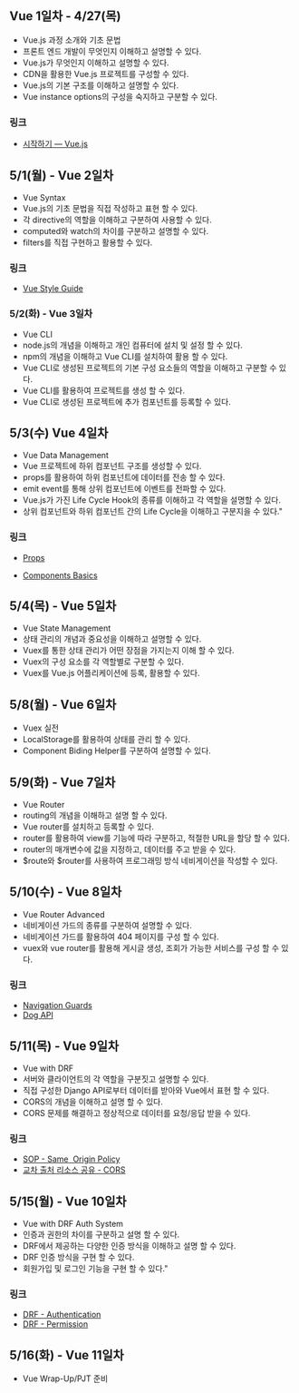 ## Vue 1일차 - 4/27(목)

- Vue.js 과정 소개와 기초 문법    
- 프론트 엔드 개발이 무엇인지 이해하고 설명할 수 있다.
- Vue.js가 무엇인지 이해하고 설명할 수 있다.
- CDN을 활용한 Vue.js 프로젝트를 구성할 수 있다.
- Vue.js의 기본 구조를 이해하고 설명할 수 있다.
- Vue instance options의 구성을 숙지하고 구분할 수 있다.

### 링크

- [시작하기 — Vue.js](https://v2.ko.vuejs.org/v2/guide)

## 5/1(월) - Vue 2일차

- Vue Syntax    
- Vue.js의 기초 문법을 직접 작성하고 표현 할 수 있다.
- 각 directive의 역할을 이해하고 구분하여 사용할 수 있다.
- computed와 watch의 차이를 구분하고 설명할 수 있다.
- filters를 직접 구현하고 활용할 수 있다.

### 링크

- [Vue Style Guide](https://v2.vuejs.org/v2/style-guide/)

### 5/2(화) - Vue 3일차

- Vue CLI    
- node.js의 개념을 이해하고 개인 컴퓨터에 설치 및 설정 할 수 있다.
- npm의 개념을 이해하고 Vue CLI를 설치하여 활용 할 수 있다.
- Vue CLI로 생성된 프로젝트의 기본 구성 요소들의 역할을 이해하고 구분할 수 있다.
- Vue CLI를 활용하여 프로젝트를 생성 할 수 있다.
- Vue CLI로 생성된 프로젝트에 추가 컴포넌트를 등록할 수 있다.

## 5/3(수)    Vue 4일차

- Vue Data Management    
- Vue 프로젝트에 하위 컴포넌트 구조를 생성할 수 있다.
- props를 활용하여 하위 컴포넌트에 데이터를 전송 할 수 있다.
- emit event를 통해 상위 컴포넌트에 이벤트를 전파할 수 있다.
- Vue.js가 가진 Life Cycle Hook의 종류를 이해하고 각 역할을 설명할 수 있다.
- 상위 컴포넌트와 하위 컴포넌트 간의 Life Cycle을 이해하고 구분지을 수 있다."

### 링크

- [Props](https://v2.vuejs.org/v2/guide/components-props.html#Prop-Validation)

- [Components Basics](https://v2.vuejs.org/v2/guide/components.html#data-Must-Be-a-Function)

## 5/4(목) - Vue 5일차

- Vue State Management    
- 상태 관리의 개념과 중요성을 이해하고 설명할 수 있다.
- Vuex를 통한 상태 관리가 어떤 장점을 가지는지 이해 할 수 있다.
- Vuex의 구성 요소를 각 역할별로 구분할 수 있다. 
- Vuex를 Vue.js 어플리케이션에 등록, 활용할 수 있다.

## 5/8(월) - Vue 6일차

- Vuex 실전    
- LocalStorage를 활용하여 상태를 관리 할 수 있다.
- Component Biding Helper를 구분하여 설명할 수 있다.

## 5/9(화) - Vue 7일차

- Vue Router    
- routing의 개념을 이해하고 설명 할 수 있다.
- Vue router를 설치하고 등록할 수 있다.
- router를 활용하여 view를 기능에 따라 구분하고, 적절한 URL을 할당 할 수 있다.
- router의 매개변수에 값을 지정하고, 데이터를 주고 받을 수 있다.
- $route와 $router를 사용하여 프로그래밍 방식 네비게이션을 작성할 수 있다.

## 5/10(수) - Vue 8일차

- Vue Router Advanced    
- 네비게이션 가드의 종류를 구분하여 설명할 수 있다.
- 네비게이션 가드를 활용하여 404 페이지를 구성 할 수 있다.
- vuex와 vue router를 활용해 게시글 생성, 조회가 가능한 서비스를 구성 할 수 있다.

### 링크

- [Navigation Guards](https://v3.router.vuejs.org/guide/advanced/navigation-guards.html)
- [Dog API](https://dog.ceo/dog-api/)

## 5/11(목) - Vue 9일차

- Vue with DRF    
- 서버와 클라이언트의 각 역할을 구분짓고 설명할 수 있다.
- 직접 구성한 Django API로부터 데이터를 받아와 Vue에서 표현 할 수 있다.
- CORS의 개념을 이해하고 설명 할 수 있다.
- CORS 문제를 해결하고 정상적으로 데이터를 요청/응답 받을 수 있다.

### 링크

- [SOP - Same ­ Origin Policy](https://developer.mozilla.org/en-US/docs/Web/Security/Same-origin_policy)
- [교차 출처 리소스 공유 - CORS](https://developer.mozilla.org/ko/docs/Web/HTTP/CORS)

## 5/15(월) - Vue 10일차

- Vue with DRF Auth System    
- 인증과 권한의 차이를 구분하고 설명 할 수 있다.
- DRF에서 제공하는 다양한 인증 방식을 이해하고 설명 할 수 있다.
- DRF 인증 방식을 구현 할 수 있다.
- 회원가입 및 로그인 기능을 구현 할 수 있다."

### 링크

- [DRF - Authentication](https://www.django-rest-framework.org/api-guide/authentication/)
- [DRF - Permission](https://www.django-rest-framework.org/api-guide/permissions/)

## 5/16(화) - Vue 11일차

- Vue Wrap-Up/PJT 준비

